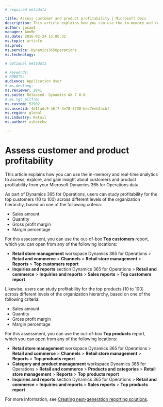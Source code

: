 ```yaml
---
# required metadata

title: Assess customer and product profitability | Microsoft Docs
description: This article explains how you can use the in-memory and real-time analytics to access, explore, and gain insight about customers and product profitability from your Microsoft Dynamics 365 for Operations data. 
author: josaw1
manager: AnnBe
ms.date: 2016-02-24 15:00:32
ms.topic: article
ms.prod: 
ms.service: Dynamics365Operations
ms.technology: 

# optional metadata

# keywords: 
# ROBOTS: 
audience: Application User
# ms.devlang: 
ms.reviewer: 2041
ms.suite: Released- Dynamics AX 7.0.0
# ms.tgt_pltfrm: 
ms.custom: 52902
ms.assetid: 4d1fadc9-b6f7-4e70-8738-bec7eeb2acbf
ms.region: global
ms.industry: Retail
ms.author: asharchw

---
```


# Assess customer and product profitability

This article explains how you can use the in-memory and real-time analytics to access, explore, and gain insight about customers and product profitability from your Microsoft Dynamics 365 for Operations data. 

As part of Dynamics 365 for Operations, users can study profitability for the top customers (10 to 100) across different levels of the organization hierarchy, based on one of the following criteria:

-   Sales amount
-   Quantity
-   Gross profit margin
-   Margin percentage

For this assessment, you can use the out-of-box **Top customers** report, which you can open from any of the following locations:

-   **Retail store management** workspace Dynamics 365 for Operations &gt; **Retail and commerce** &gt; **Channels** &gt; **Retail store management** &gt; **Reports** &gt; **Top customers report**
-   **Inquiries and reports** section Dynamics 365 for Operations &gt; **Retail and commerce** &gt; **Inquiries and reports** &gt; **Sales reports** &gt; **Top customers report**

Likewise, users can study profitability for the top products (10 to 100) across different levels of the organization hierarchy, based on one of the following criteria:

-   Sales amount
-   Quantity
-   Gross profit margin
-   Margin percentage

For this assessment, you can use the out-of-box **Top products** report, which you can open from any of the following locations:

-   **Retail store management** workspace Dynamics 365 for Operations &gt; **Retail and commerce** &gt; **Channels** &gt; **Retail store management** &gt; **Reports** &gt; **Top products report**
-   **Category and product management** workspace Dynamics 365 for Operations &gt; **Retail and commerce** &gt; **Products and categories** &gt; **Retail store management** &gt; **Reports** &gt; **Top products report**
-   **Inquiries and reports** section Dynamics 365 for Operations &gt; **Retail and commerce** &gt; **Inquiries and reports** &gt; **Sales reports** &gt; **Top products report**

For more information, see [Creating next-generation reporting solutions](https://docs.microsoft.com/en-us/dynamics365/operations/dev-itpro/analytics-bi-reporting/creating-nextgen-reporting-solutions).

